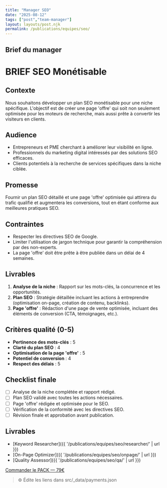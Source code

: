 ```yaml
---
title: "Manager SEO"
date: "2025-08-12"
tags: ["post","team-manager"]
layout: layouts/post.njk
permalink: /publications/equipes/seo/
---
```

## Brief du manager

# BRIEF SEO Monétisable

## Contexte
Nous souhaitons développer un plan SEO monétisable pour une niche spécifique. L'objectif est de créer une page 'offre' qui soit non seulement optimisée pour les moteurs de recherche, mais aussi prête à convertir les visiteurs en clients.

## Audience
- Entrepreneurs et PME cherchant à améliorer leur visibilité en ligne.
- Professionnels du marketing digital intéressés par des solutions SEO efficaces.
- Clients potentiels à la recherche de services spécifiques dans la niche ciblée.

## Promesse
Fournir un plan SEO détaillé et une page 'offre' optimisée qui attirera du trafic qualifié et augmentera les conversions, tout en étant conforme aux meilleures pratiques SEO.

## Contraintes
- Respecter les directives SEO de Google.
- Limiter l'utilisation de jargon technique pour garantir la compréhension par des non-experts.
- La page 'offre' doit être prête à être publiée dans un délai de 4 semaines.

## Livrables
1. **Analyse de la niche** : Rapport sur les mots-clés, la concurrence et les opportunités.
2. **Plan SEO** : Stratégie détaillée incluant les actions à entreprendre (optimisation on-page, création de contenu, backlinks).
3. **Page 'offre'** : Rédaction d'une page de vente optimisée, incluant des éléments de conversion (CTA, témoignages, etc.).

## Critères qualité (0-5)
- **Pertinence des mots-clés** : 5
- **Clarté du plan SEO** : 4
- **Optimisation de la page 'offre'** : 5
- **Potentiel de conversion** : 4
- **Respect des délais** : 5

## Checklist finale
- [ ] Analyse de la niche complétée et rapport rédigé.
- [ ] Plan SEO validé avec toutes les actions nécessaires.
- [ ] Page 'offre' rédigée et optimisée pour le SEO.
- [ ] Vérification de la conformité avec les directives SEO.
- [ ] Révision finale et approbation avant publication.

## Livrables
- [Keyword Researcher]({{ '/publications/equipes/seo/researcher/' | url }})
- [On-Page Optimizer]({{ '/publications/equipes/seo/onpage/' | url }})
- [Quality Assessor]({{ '/publications/equipes/seo/qa/' | url }})

<p><a class="btn" href="https://pancarte.gumroad.com/l/pack-seo?checkout=true" target="_blank" rel="noopener">Commander le PACK — 79€</a></p>

> ⚙️ Édite les liens dans src/_data/payments.json
